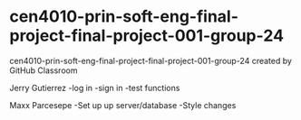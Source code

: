 # cen4010-prin-soft-eng-final-project-final-project-001-group-24
cen4010-prin-soft-eng-final-project-final-project-001-group-24 created by GitHub Classroom

Jerry Gutierrez
-log in 
-sign in
-test functions

Maxx Parcesepe
-Set up up server/database
-Style changes
